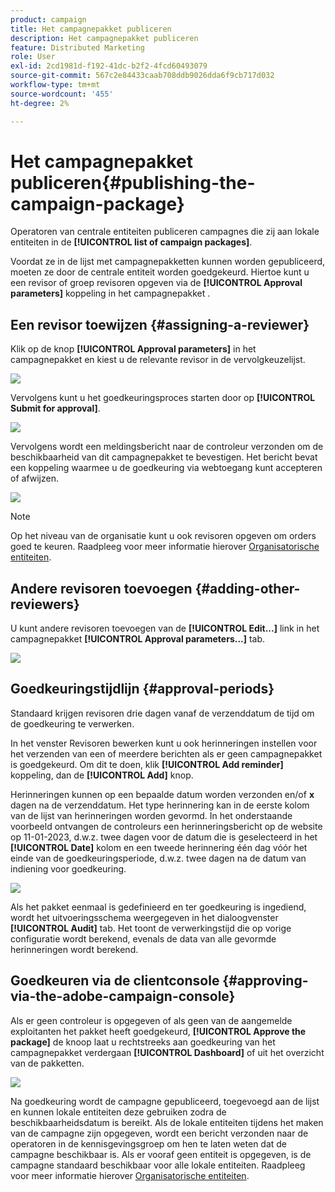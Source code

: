 ```yaml
---
product: campaign
title: Het campagnepakket publiceren
description: Het campagnepakket publiceren
feature: Distributed Marketing
role: User
exl-id: 2cd1981d-f192-41dc-b2f2-4fcd60493079
source-git-commit: 567c2e84433caab708ddb9026dda6f9cb717d032
workflow-type: tm+mt
source-wordcount: '455'
ht-degree: 2%

---
```


# Het campagnepakket publiceren{#publishing-the-campaign-package}

Operatoren van centrale entiteiten publiceren campagnes die zij aan lokale entiteiten in de **[!UICONTROL list of campaign packages]**.

Voordat ze in de lijst met campagnepakketten kunnen worden gepubliceerd, moeten ze door de centrale entiteit worden goedgekeurd. Hiertoe kunt u een revisor of groep revisoren opgeven via de **[!UICONTROL Approval parameters]** koppeling in het campagnepakket .

## Een revisor toewijzen {#assigning-a-reviewer}

Klik op de knop **[!UICONTROL Approval parameters]** in het campagnepakket en kiest u de relevante revisor in de vervolgkeuzelijst.

![](assets/s_advuser_mkg_dist_define_valid.png)

Vervolgens kunt u het goedkeuringsproces starten door op **[!UICONTROL Submit for approval]**.

![](assets/s_advuser_mkg_dist_valid_process.png)

Vervolgens wordt een meldingsbericht naar de controleur verzonden om de beschikbaarheid van dit campagnepakket te bevestigen. Het bericht bevat een koppeling waarmee u de goedkeuring via webtoegang kunt accepteren of afwijzen.

![](assets/s_advuser_mkg_dist_valid_process1.png)

>[!NOTE]
>
>Op het niveau van de organisatie kunt u ook revisoren opgeven om orders goed te keuren. Raadpleeg voor meer informatie hierover [Organisatorische entiteiten](about-distributed-marketing.md#organizational-entities).

## Andere revisoren toevoegen {#adding-other-reviewers}

U kunt andere revisoren toevoegen van de **[!UICONTROL Edit...]** link in het campagnepakket **[!UICONTROL Approval parameters...]** tab.

![](assets/s_advuser_mkg_dist_select_op_valid.png)

## Goedkeuringstijdlijn {#approval-periods}

Standaard krijgen revisoren drie dagen vanaf de verzenddatum de tijd om de goedkeuring te verwerken.

In het venster Revisoren bewerken kunt u ook herinneringen instellen voor het verzenden van een of meerdere berichten als er geen campagnepakket is goedgekeurd. Om dit te doen, klik **[!UICONTROL Add reminder]** koppeling, dan de **[!UICONTROL Add]** knop.

Herinneringen kunnen op een bepaalde datum worden verzonden en/of **x** dagen na de verzenddatum. Het type herinnering kan in de eerste kolom van de lijst van herinneringen worden gevormd. In het onderstaande voorbeeld ontvangen de controleurs een herinneringsbericht op de website op 11-01-2023, d.w.z. twee dagen voor de datum die is geselecteerd in het **[!UICONTROL Date]** kolom en een tweede herinnering één dag vóór het einde van de goedkeuringsperiode, d.w.z. twee dagen na de datum van indiening voor goedkeuring.

![](assets/s_advuser_mkg_dist_reminder_planning.png)

Als het pakket eenmaal is gedefinieerd en ter goedkeuring is ingediend, wordt het uitvoeringsschema weergegeven in het dialoogvenster **[!UICONTROL Audit]** tab. Het toont de verwerkingstijd die op vorige configuratie wordt berekend, evenals de data van alle gevormde herinneringen wordt berekend.

## Goedkeuren via de clientconsole {#approving-via-the-adobe-campaign-console}

Als er geen controleur is opgegeven of als geen van de aangemelde exploitanten het pakket heeft goedgekeurd, **[!UICONTROL Approve the package]** de knoop laat u rechtstreeks aan goedkeuring van het campagnepakket verdergaan **[!UICONTROL Dashboard]** of uit het overzicht van de pakketten.

![](assets/s_advuser_mkg_dist_valid_button.png)

Na goedkeuring wordt de campagne gepubliceerd, toegevoegd aan de lijst en kunnen lokale entiteiten deze gebruiken zodra de beschikbaarheidsdatum is bereikt. Als de lokale entiteiten tijdens het maken van de campagne zijn opgegeven, wordt een bericht verzonden naar de operatoren in de kennisgevingsgroep om hen te laten weten dat de campagne beschikbaar is. Als er vooraf geen entiteit is opgegeven, is de campagne standaard beschikbaar voor alle lokale entiteiten. Raadpleeg voor meer informatie hierover [Organisatorische entiteiten](about-distributed-marketing.md#organizational-entities).
